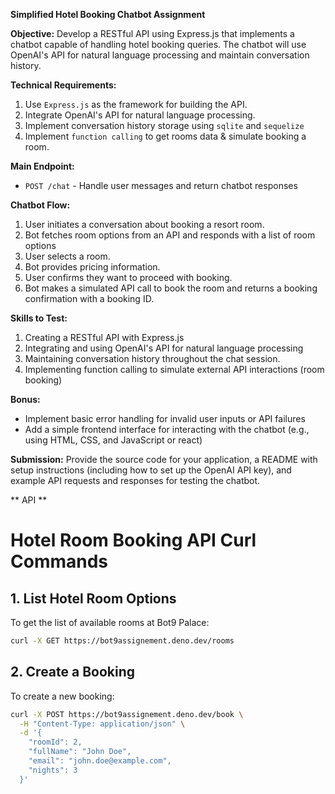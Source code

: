 **Simplified Hotel Booking Chatbot Assignment**

**Objective:**
Develop a RESTful API using Express.js that implements a chatbot capable of handling hotel booking queries. The chatbot will use OpenAI's API for natural language processing and maintain conversation history.

**Technical Requirements:**
1. Use `Express.js` as the framework for building the API.
2. Integrate OpenAI's API for natural language processing.
4. Implement conversation history storage using `sqlite` and `sequelize`
5. Implement `function calling` to get rooms data & simulate booking a room.

**Main Endpoint:**
- `POST /chat` - Handle user messages and return chatbot responses

**Chatbot Flow:**
1. User initiates a conversation about booking a resort room.
2. Bot fetches room options from an API and responds with a list of room options
3. User selects a room.
4. Bot provides pricing information.
5. User confirms they want to proceed with booking.
6. Bot makes a simulated API call to book the room and returns a booking confirmation with a booking ID.

**Skills to Test:**
1. Creating a RESTful API with Express.js
2. Integrating and using OpenAI's API for natural language processing
3. Maintaining conversation history throughout the chat session. 
4. Implementing function calling to simulate external API interactions (room booking)

**Bonus:**
- Implement basic error handling for invalid user inputs or API failures
- Add a simple frontend interface for interacting with the chatbot (e.g., using HTML, CSS, and JavaScript or react)

**Submission:**
Provide the source code for your application, a README with setup instructions (including how to set up the OpenAI API key), and example API requests and responses for testing the chatbot.

** API ** 


# Hotel Room Booking API Curl Commands

## 1. List Hotel Room Options

To get the list of available rooms at Bot9 Palace:

```bash
curl -X GET https://bot9assignement.deno.dev/rooms
```

## 2. Create a Booking

To create a new booking:

```bash
curl -X POST https://bot9assignement.deno.dev/book \
  -H "Content-Type: application/json" \
  -d '{
    "roomId": 2,
    "fullName": "John Doe",
    "email": "john.doe@example.com",
    "nights": 3
  }'
```
